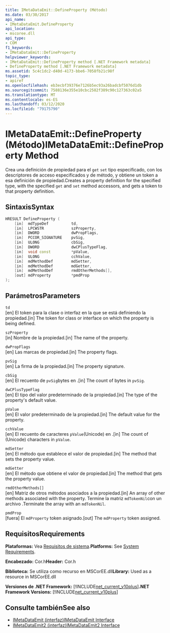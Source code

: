 ```yaml
---
title: IMetaDataEmit::DefineProperty (Método)
ms.date: 03/30/2017
api_name:
- IMetaDataEmit.DefineProperty
api_location:
- mscoree.dll
api_type:
- COM
f1_keywords:
- IMetaDataEmit::DefineProperty
helpviewer_keywords:
- IMetaDataEmit::DefineProperty method [.NET Framework metadata]
- DefineProperty method [.NET Framework metadata]
ms.assetid: 5c4c1dc2-d40d-4173-bbe6-7058fb21c98f
topic_type:
- apiref
ms.openlocfilehash: eb3ecbf39376e7126b5ec93a26badcbf5076d1db
ms.sourcegitcommit: 7588136e355e10cbc2582f389c90c127363c02a5
ms.translationtype: MT
ms.contentlocale: es-ES
ms.lasthandoff: 03/12/2020
ms.locfileid: "79175790"
---
```

# <a name="imetadataemitdefineproperty-method"></a><span data-ttu-id="cd5bd-102">IMetaDataEmit::DefineProperty (Método)</span><span class="sxs-lookup"><span data-stu-id="cd5bd-102">IMetaDataEmit::DefineProperty Method</span></span>
<span data-ttu-id="cd5bd-103">Crea una definición de propiedad para el `get` `set` tipo especificado, con los descriptores de acceso especificados y de método, y obtiene un token a esa definición de propiedad.</span><span class="sxs-lookup"><span data-stu-id="cd5bd-103">Creates a property definition for the specified type, with the specified `get` and `set` method accessors, and gets a token to that property definition.</span></span>  
  
## <a name="syntax"></a><span data-ttu-id="cd5bd-104">Sintaxis</span><span class="sxs-lookup"><span data-stu-id="cd5bd-104">Syntax</span></span>  
  
```cpp  
HRESULT DefineProperty (
    [in]  mdTypeDef          td,
    [in]  LPCWSTR            szProperty,
    [in]  DWORD              dwPropFlags,
    [in]  PCCOR_SIGNATURE    pvSig,
    [in]  ULONG              cbSig,
    [in]  DWORD              dwCPlusTypeFlag,
    [in]  void const         *pValue,
    [in]  ULONG              cchValue,
    [in]  mdMethodDef        mdSetter,
    [in]  mdMethodDef        mdGetter,
    [in]  mdMethodDef        rmdOtherMethods[],
    [out] mdProperty         *pmdProp
);  
```  
  
## <a name="parameters"></a><span data-ttu-id="cd5bd-105">Parámetros</span><span class="sxs-lookup"><span data-stu-id="cd5bd-105">Parameters</span></span>  
 `td`  
 <span data-ttu-id="cd5bd-106">[en] El token para la clase o interfaz en la que se está definiendo la propiedad.</span><span class="sxs-lookup"><span data-stu-id="cd5bd-106">[in] The token for class or interface on which the property is being defined.</span></span>  
  
 `szProperty`  
 <span data-ttu-id="cd5bd-107">[in] Nombre de la propiedad.</span><span class="sxs-lookup"><span data-stu-id="cd5bd-107">[in] The name of the property.</span></span>  
  
 `dwPropFlags`  
 <span data-ttu-id="cd5bd-108">[en] Las marcas de propiedad.</span><span class="sxs-lookup"><span data-stu-id="cd5bd-108">[in] The property flags.</span></span>  
  
 `pvSig`  
 <span data-ttu-id="cd5bd-109">[en] La firma de la propiedad.</span><span class="sxs-lookup"><span data-stu-id="cd5bd-109">[in] The property signature.</span></span>  
  
 `cbSig`  
 <span data-ttu-id="cd5bd-110">[en] El recuento de `pvSig`bytes en .</span><span class="sxs-lookup"><span data-stu-id="cd5bd-110">[in] The count of bytes in `pvSig`.</span></span>  
  
 `dwCPlusTypeFlag`  
 <span data-ttu-id="cd5bd-111">[en] El tipo del valor predeterminado de la propiedad.</span><span class="sxs-lookup"><span data-stu-id="cd5bd-111">[in] The type of the property's default value.</span></span>  
  
 `pValue`  
 <span data-ttu-id="cd5bd-112">[en] El valor predeterminado de la propiedad.</span><span class="sxs-lookup"><span data-stu-id="cd5bd-112">[in] The default value for the property.</span></span>  
  
 `cchValue`  
 <span data-ttu-id="cd5bd-113">[en] El recuento de caracteres `pValue`(Unicode) en .</span><span class="sxs-lookup"><span data-stu-id="cd5bd-113">[in] The count of (Unicode) characters in `pValue`.</span></span>  
  
 `mdSetter`  
 <span data-ttu-id="cd5bd-114">[en] El método que establece el valor de propiedad.</span><span class="sxs-lookup"><span data-stu-id="cd5bd-114">[in] The method that sets the property value.</span></span>  
  
 `mdGetter`  
 <span data-ttu-id="cd5bd-115">[en] El método que obtiene el valor de propiedad.</span><span class="sxs-lookup"><span data-stu-id="cd5bd-115">[in] The method that gets the property value.</span></span>  
  
 `rmdOtherMethods[]`  
 <span data-ttu-id="cd5bd-116">[en] Matriz de otros métodos asociados a la propiedad.</span><span class="sxs-lookup"><span data-stu-id="cd5bd-116">[in] An array of other methods associated with the property.</span></span> <span data-ttu-id="cd5bd-117">Termine la matriz `mdTokenNil`con un archivo .</span><span class="sxs-lookup"><span data-stu-id="cd5bd-117">Terminate the array with an `mdTokenNil`.</span></span>  
  
 `pmdProp`  
 <span data-ttu-id="cd5bd-118">[fuera] El `mdProperty` token asignado.</span><span class="sxs-lookup"><span data-stu-id="cd5bd-118">[out] The `mdProperty` token assigned.</span></span>  
  
## <a name="requirements"></a><span data-ttu-id="cd5bd-119">Requisitos</span><span class="sxs-lookup"><span data-stu-id="cd5bd-119">Requirements</span></span>  
 <span data-ttu-id="cd5bd-120">**Plataformas:** Vea [Requisitos de sistema](../../../../docs/framework/get-started/system-requirements.md).</span><span class="sxs-lookup"><span data-stu-id="cd5bd-120">**Platforms:** See [System Requirements](../../../../docs/framework/get-started/system-requirements.md).</span></span>  
  
 <span data-ttu-id="cd5bd-121">**Encabezado:** Cor.h</span><span class="sxs-lookup"><span data-stu-id="cd5bd-121">**Header:** Cor.h</span></span>  
  
 <span data-ttu-id="cd5bd-122">**Biblioteca:** Se utiliza como recurso en MSCorEE.dll</span><span class="sxs-lookup"><span data-stu-id="cd5bd-122">**Library:** Used as a resource in MSCorEE.dll</span></span>  
  
 <span data-ttu-id="cd5bd-123">**Versiones de .NET Framework:** [!INCLUDE[net_current_v10plus](../../../../includes/net-current-v10plus-md.md)]</span><span class="sxs-lookup"><span data-stu-id="cd5bd-123">**.NET Framework Versions:** [!INCLUDE[net_current_v10plus](../../../../includes/net-current-v10plus-md.md)]</span></span>  
  
## <a name="see-also"></a><span data-ttu-id="cd5bd-124">Consulte también</span><span class="sxs-lookup"><span data-stu-id="cd5bd-124">See also</span></span>

- [<span data-ttu-id="cd5bd-125">IMetaDataEmit (interfaz)</span><span class="sxs-lookup"><span data-stu-id="cd5bd-125">IMetaDataEmit Interface</span></span>](../../../../docs/framework/unmanaged-api/metadata/imetadataemit-interface.md)
- [<span data-ttu-id="cd5bd-126">IMetaDataEmit2 (interfaz)</span><span class="sxs-lookup"><span data-stu-id="cd5bd-126">IMetaDataEmit2 Interface</span></span>](../../../../docs/framework/unmanaged-api/metadata/imetadataemit2-interface.md)
